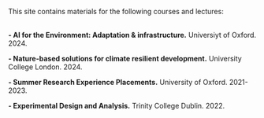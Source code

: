 This site contains materials for the following courses and lectures:
<br/>
<br/>

**- AI for the Environment: Adaptation & infrastructure.** Universiyt of Oxford. 2024.
<br/>

**- Nature-based solutions for climate resilient development.** University College London. 2024. 
<br/>

**- Summer Research Experience Placements.** University of Oxford. 2021-2023.
<br/>

**- Experimental Design and Analysis.** Trinity College Dublin. 2022.
